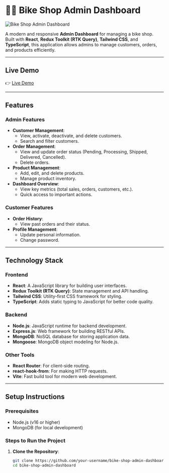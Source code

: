 # 🚴‍♂️ Bike Shop Admin Dashboard

![Bike Shop Admin Dashboard](https://via.placeholder.com/800x400.png?text=Bike+Shop+Admin+Dashboard) <!-- Add a screenshot or GIF of your project -->

A modern and responsive **Admin Dashboard** for managing a bike shop. Built with **React**, **Redux Toolkit (RTK Query)**, **Tailwind CSS**, and **TypeScript**, this application allows admins to manage customers, orders, and products efficiently.

---

## **Live Demo**

👉 [Live Demo](https://classic-rider.netlify.app) <!-- Replace with your live URL -->

---

## **Features**

### **Admin Features**
- **Customer Management**:
  - View, activate, deactivate, and delete customers.
  - Search and filter customers.
- **Order Management**:
  - View and update order status (Pending, Processing, Shipped, Delivered, Cancelled).
  - Delete orders.
- **Product Management**:
  - Add, edit, and delete products.
  - Manage product inventory.
- **Dashboard Overview**:
  - View key metrics (total sales, orders, customers, etc.).
  - Quick access to important actions.

### **Customer Features**
- **Order History**:
  - View past orders and their status.
- **Profile Management**:
  - Update personal information.
  - Change password.

---

## **Technology Stack**

### **Frontend**
- **React**: A JavaScript library for building user interfaces.
- **Redux Toolkit (RTK Query)**: State management and API handling.
- **Tailwind CSS**: Utility-first CSS framework for styling.
- **TypeScript**: Adds static typing to JavaScript for better code quality.

### **Backend**
- **Node.js**: JavaScript runtime for backend development.
- **Express.js**: Web framework for building RESTful APIs.
- **MongoDB**: NoSQL database for storing application data.
- **Mongoose**: MongoDB object modeling for Node.js.

### **Other Tools**
- **React Router**: For client-side routing.
- **react-hook-from**: For making HTTP requests.
- **Vite**: Fast build tool for modern web development.

---

## **Setup Instructions**

### **Prerequisites**
- Node.js (v16 or higher)
- MongoDB (for local development)

### **Steps to Run the Project**

1. **Clone the Repository**:
   ```bash
   git clone https://github.com/your-username/bike-shop-admin-dashboard.git
   cd bike-shop-admin-dashboard